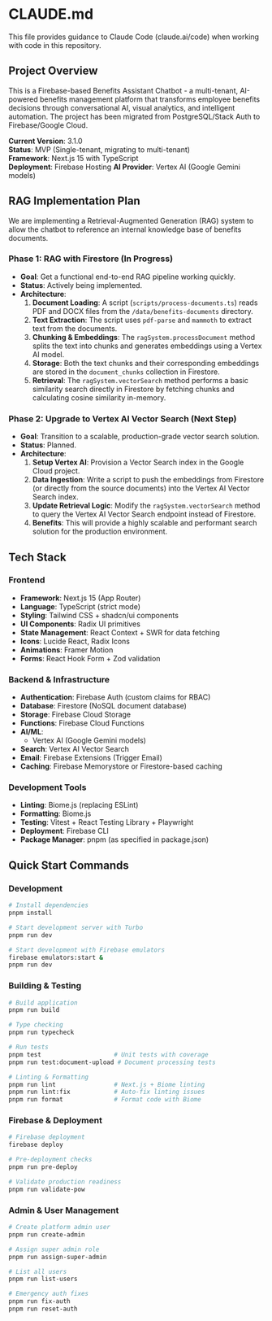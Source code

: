 # CLAUDE.md

This file provides guidance to Claude Code (claude.ai/code) when working with code in this repository.

## Project Overview

This is a Firebase-based Benefits Assistant Chatbot - a multi-tenant, AI-powered benefits management platform that transforms employee benefits decisions through conversational AI, visual analytics, and intelligent automation. The project has been migrated from PostgreSQL/Stack Auth to Firebase/Google Cloud.

**Current Version**: 3.1.0  
**Status**: MVP (Single-tenant, migrating to multi-tenant)  
**Framework**: Next.js 15 with TypeScript  
**Deployment**: Firebase Hosting
**AI Provider**: Vertex AI (Google Gemini models) 

## RAG Implementation Plan

We are implementing a Retrieval-Augmented Generation (RAG) system to allow the chatbot to reference an internal knowledge base of benefits documents.

### Phase 1: RAG with Firestore (In Progress)

*   **Goal**: Get a functional end-to-end RAG pipeline working quickly.
*   **Status**: Actively being implemented.
*   **Architecture**:
    1.  **Document Loading**: A script (`scripts/process-documents.ts`) reads PDF and DOCX files from the `/data/benefits-documents` directory.
    2.  **Text Extraction**: The script uses `pdf-parse` and `mammoth` to extract text from the documents.
    3.  **Chunking & Embeddings**: The `ragSystem.processDocument` method splits the text into chunks and generates embeddings using a Vertex AI model.
    4.  **Storage**: Both the text chunks and their corresponding embeddings are stored in the `document_chunks` collection in Firestore.
    5.  **Retrieval**: The `ragSystem.vectorSearch` method performs a basic similarity search directly in Firestore by fetching chunks and calculating cosine similarity in-memory.

### Phase 2: Upgrade to Vertex AI Vector Search (Next Step)

*   **Goal**: Transition to a scalable, production-grade vector search solution.
*   **Status**: Planned.
*   **Architecture**:
    1.  **Setup Vertex AI**: Provision a Vector Search index in the Google Cloud project.
    2.  **Data Ingestion**: Write a script to push the embeddings from Firestore (or directly from the source documents) into the Vertex AI Vector Search index.
    3.  **Update Retrieval Logic**: Modify the `ragSystem.vectorSearch` method to query the Vertex AI Vector Search endpoint instead of Firestore.
    4.  **Benefits**: This will provide a highly scalable and performant search solution for the production environment.

## Tech Stack

### Frontend
- **Framework**: Next.js 15 (App Router)
- **Language**: TypeScript (strict mode)
- **Styling**: Tailwind CSS + shadcn/ui components
- **UI Components**: Radix UI primitives
- **State Management**: React Context + SWR for data fetching
- **Icons**: Lucide React, Radix Icons
- **Animations**: Framer Motion
- **Forms**: React Hook Form + Zod validation

### Backend & Infrastructure
- **Authentication**: Firebase Auth (custom claims for RBAC)
- **Database**: Firestore (NoSQL document database)
- **Storage**: Firebase Cloud Storage
- **Functions**: Firebase Cloud Functions
- **AI/ML**: 
  - Vertex AI (Google Gemini models)
- **Search**: Vertex AI Vector Search
- **Email**: Firebase Extensions (Trigger Email)
- **Caching**: Firebase Memorystore or Firestore-based caching

### Development Tools
- **Linting**: Biome.js (replacing ESLint)
- **Formatting**: Biome.js
- **Testing**: Vitest + React Testing Library + Playwright
- **Deployment**: Firebase CLI
- **Package Manager**: pnpm (as specified in package.json)

## Quick Start Commands

### Development
```bash
# Install dependencies
pnpm install

# Start development server with Turbo
pnpm run dev

# Start development with Firebase emulators
firebase emulators:start &
pnpm run dev
```

### Building & Testing
```bash
# Build application
pnpm run build

# Type checking
pnpm run typecheck

# Run tests
pnpm test                    # Unit tests with coverage
pnpm run test:document-upload # Document processing tests

# Linting & Formatting
pnpm run lint                # Next.js + Biome linting
pnpm run lint:fix            # Auto-fix linting issues  
pnpm run format              # Format code with Biome
```

### Firebase & Deployment
```bash
# Firebase deployment
firebase deploy

# Pre-deployment checks
pnpm run pre-deploy

# Validate production readiness  
pnpm run validate-pow
```

### Admin & User Management
```bash
# Create platform admin user
pnpm run create-admin

# Assign super admin role
pnpm run assign-super-admin

# List all users
pnpm run list-users

# Emergency auth fixes
pnpm run fix-auth
pnpm run reset-auth
```
